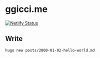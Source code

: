 # ggicci.me

[![Netlify Status](https://api.netlify.com/api/v1/badges/41b332f6-e799-4460-8771-91ce0bc0f1c5/deploy-status)](https://app.netlify.com/sites/happy-mcclintock-a2551e/deploys)

## Write

```bash
hugo new posts/2000-01-02-hello-world.md
```
